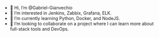 - 👋 Hi, I’m @Gabriel-Gianvechio
- 👀 I’m interested in Jenkins, Zabbix, Grafana, ELK.
- 🌱 I’m currently learning Python, Docker, and NodeJS.
- 💞️ I’m looking to collaborate on a project where I can learn more about full-stack tools and DevOps.
